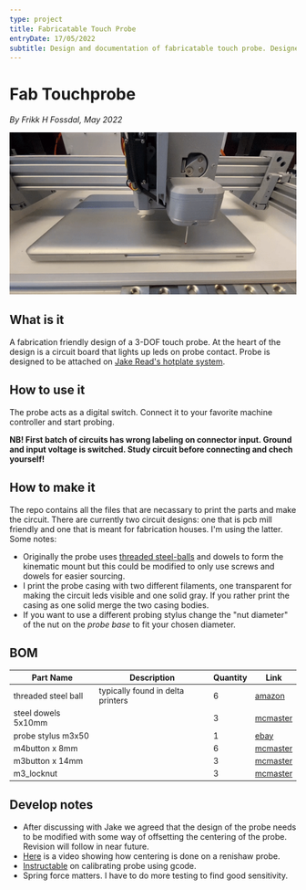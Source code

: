 ```yaml
---
type: project
title: Fabricatable Touch Probe
entryDate: 17/05/2022
subtitle: Design and documentation of fabricatable touch probe. Designed to be mounted on the HotPlate toolchange system. 
---
```


# Fab Touchprobe 
*By Frikk H Fossdal, May 2022*

![](img/hotplate_probe.gif)

## What is it

A fabrication friendly design of a 3-DOF touch probe. At the heart of the design is a circuit board that lights up leds on probe contact. Probe is designed to be attached on [Jake Read's hotplate system](https://clank.tools/build/hotplate/index.html). 

## How to use it

The probe acts as a digital switch. Connect it to your favorite machine controller and start probing. 

**NB! First batch of circuits has wrong labeling on connector input. Ground and input voltage is switched. Study circuit before connecting and chech yourself!**

## How to make it

The repo contains all the files that are necassary to print the parts and make the circuit. There are currently two circuit designs: one that is pcb mill friendly and one that is meant for fabrication houses. I'm using the latter. Some notes: 

- Originally the probe uses [threaded steel-balls]() and dowels to form the kinematic mount but this could be modified to only use screws and dowels for easier sourcing.
- I print the probe casing with two different filaments, one transparent for making the circuit leds visible and one solid gray. If you rather print the casing as one solid merge the two casing bodies. 
- If you want to use a different probing stylus change the "nut diameter" of the nut on the *probe base* to fit your chosen diameter. 


## BOM

| **Part Name**       | **Description**                   | **Quantity** | **Link**                                                                                  |
|---------------------|-----------------------------------|--------------|-------------------------------------------------------------------------------------------|
| threaded steel ball | typically found in delta printers | 6            | [amazon](https://www.amazon.com/Bolsen-Threaded-Kossel-3D-Printer-Magnetic/dp/B07HQ72H1R) |
| steel dowels 5x10mm |                                   | 3            | [mcmaster](https://www.mcmaster.com/93600a511/)                                           |
| probe stylus m3x50  |                                   | 1            | [ebay](https://www.ebay.com/itm/132811711640)                                             |
| m4button x 8mm      |                                   | 6            | [mcmaster](https://www.mcmaster.com/93600a511/)                                           |
| m3button x 14mm     |                                   | 3            | [mcmaster](https://www.mcmaster.com/92095A168/)                                           |
| m3_locknut          |                                   | 3            | [mcmaster](https://www.mcmaster.com/90576A102/)                                           |

## Develop notes 

- After discussing with Jake we agreed that the design of the probe needs to be modified with some way of offsetting the centering of the probe. Revision will follow in near future. 
- [Here](https://www.youtube.com/watch?v=ZvX3S8Ky3Ok) is a video showing how centering is done on a renishaw probe.
- [Instructable](https://www.instructables.com/CNC-Touch-Probe-Calibration/) on calibrating probe using gcode.
- Spring force matters. I have to do more testing to find good sensitivity.
